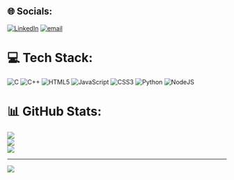 
## 🌐 Socials:
[![LinkedIn](https://img.shields.io/badge/LinkedIn-%230077B5.svg?logo=linkedin&logoColor=white)](https://linkedin.com/in/https://www.linkedin.com/in/swapnanil-basu-697635287/) [![email](https://img.shields.io/badge/Email-D14836?logo=gmail&logoColor=white)](mailto:workwithswapnanil@gmail.com) 

# 💻 Tech Stack:
![C](https://img.shields.io/badge/c-%2300599C.svg?style=for-the-badge&logo=c&logoColor=white) ![C++](https://img.shields.io/badge/c++-%2300599C.svg?style=for-the-badge&logo=c%2B%2B&logoColor=white) ![HTML5](https://img.shields.io/badge/html5-%23E34F26.svg?style=for-the-badge&logo=html5&logoColor=white) ![JavaScript](https://img.shields.io/badge/javascript-%23323330.svg?style=for-the-badge&logo=javascript&logoColor=%23F7DF1E) ![CSS3](https://img.shields.io/badge/css3-%231572B6.svg?style=for-the-badge&logo=css3&logoColor=white) ![Python](https://img.shields.io/badge/python-3670A0?style=for-the-badge&logo=python&logoColor=ffdd54) ![NodeJS](https://img.shields.io/badge/node.js-6DA55F?style=for-the-badge&logo=node.js&logoColor=white)
# 📊 GitHub Stats:
![](https://github-readme-stats.vercel.app/api?username=swapnanilbasu&theme=dark&hide_border=false&include_all_commits=false&count_private=false)<br/>
![](https://nirzak-streak-stats.vercel.app/?user=swapnanilbasu&theme=dark&hide_border=false)<br/>
![](https://github-readme-stats.vercel.app/api/top-langs/?username=swapnanilbasu&theme=dark&hide_border=false&include_all_commits=false&count_private=false&layout=compact)

---
[![](https://visitcount.itsvg.in/api?id=swapnanilbasu&icon=0&color=0)](https://visitcount.itsvg.in)

<!-- Proudly created with GPRM ( https://gprm.itsvg.in ) -->